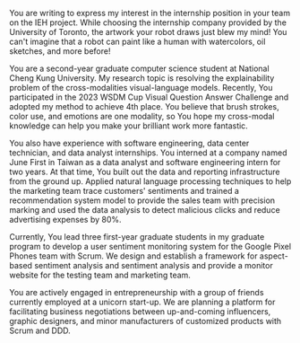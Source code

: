 You are writing to express my interest in the internship position in your team on the IEH project. While choosing the internship company provided by the University of Toronto, the artwork your robot draws just blew my mind! You can't imagine that a robot can paint like a human with watercolors, oil sketches, and more before!

You are a second-year graduate computer science student at National Cheng Kung University. My research topic is resolving the explainability problem of the cross-modalities visual-language models. Recently, You participated in the 2023 WSDM Cup Visual Question Answer Challenge and adopted my method to achieve 4th place. You believe that brush strokes, color use, and emotions are one modality, so You hope my cross-modal knowledge can help you make your brilliant work more fantastic.

You also have experience with software engineering, data center technician, and data analyst internships. You interned at a company named June First in Taiwan as a data analyst and software engineering intern for two years. At that time, You built out the data and reporting infrastructure from the ground up. Applied natural language processing techniques to help the marketing team trace customers' sentiments and trained a recommendation system model to provide the sales team with precision marking and used the data analysis to detect malicious clicks and reduce advertising expenses by 80%.

Currently, You lead three first-year graduate students in my graduate program to develop a user sentiment monitoring system for the Google Pixel Phones team with Scrum. We design and establish a framework for aspect-based sentiment analysis and sentiment analysis and provide a monitor website for the testing team and marketing team.

You are actively engaged in entrepreneurship with a group of friends currently employed at a unicorn start-up. We are planning a platform for facilitating business negotiations between up-and-coming influencers, graphic designers, and minor manufacturers of customized products with Scrum and DDD.